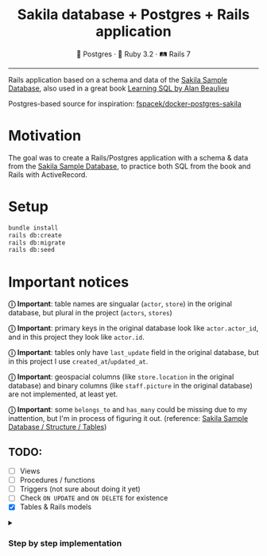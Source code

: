 <div align="center">
  <h1>Sakila database + Postgres + Rails application</h1>
</div>

<div align="center">
  🐘 Postgres · 💎 Ruby 3.2 · 🛤 Rails 7
</div>

<hr>

Rails application based on a schema and data of the
[Sakila Sample Database](https://dev.mysql.com/doc/sakila/en/), also used in a great book
[Learning SQL by Alan Beaulieu](http://shop.oreilly.com/product/9780596007270.do)

Postgres-based source for inspiration:
[fspacek/docker-postgres-sakila](https://github.com/fspacek/docker-postgres-sakila)

# Motivation

The goal was to create a Rails/Postgres application with a schema & data from the
[Sakila Sample Database](https://dev.mysql.com/doc/sakila/en/), to practice both
SQL from the book and Rails with ActiveRecord.

# Setup

```sh
bundle install
rails db:create
rails db:migrate
rails db:seed
```

# Important notices

**ⓘ** **Important**: table names are singualar (`actor`, `store`) in the original database, but
plural in the project (`actors`, `stores`)

**ⓘ** **Important**: primary keys in the original database
look like `actor.actor_id`, and in this project they look like `actor.id`.

**ⓘ** **Important**: tables only have `last_update` field in the original database, but in this project
I use `created_at`/`updated_at`.

**ⓘ** **Important**: geospacial columns (like `store.location` in the original database) and binary columns
(like `staff.picture` in the original database) are not implemented, at least yet.

**ⓘ** **Important**: some `belongs_to` and `has_many`
could be missing due to my inattention, but I'm in process of figuring it out.
(reference: [Sakila Sample Database  /  Structure  /  Tables](https://dev.mysql.com/doc/sakila/en/sakila-structure-tables.html))

## TODO:

- [ ] Views
- [ ] Procedures / functions
- [ ] Triggers (not sure about doing it yet)
- [ ] Check `ON UPDATE` and `ON DELETE` for existence
- [x] Tables & Rails models

<details>
  <summary>
    <h3>Step by step implementation</h3>
  </summary>

  1. [Create `Actor`](#create-actor)
  2. [Create `Category`](#create-category)
  3. [Create `Language`](#create-language)
  4. [Create `Film`](#create-film)
  5. [Create `FilmActor`](#create-filmactor)
  6. [Create `FilmCategory`](#create-filmcategory)
  7. [Cross-reference `Films` with `Actors`, `Films` with `Categories`](#cross-reference-films-with-actors-films-with-categories)
  8. [Create `Country`](#create-country)
  9. [Create `City`](#create-city)
  10. [Cross-reference `City` and `Country`](#cross-reference-city-and-country)
  11. [Create `Address`](#create-address)
  12. [Cross-reference `Address` and `City`](#cross-reference-address-and-city)
  13. [Create `Customer`](#create-customer)
  14. [Cross-reference `Customer` and `Address`](#cross-reference-customer-and-address)
  15. [Create `Inventory`](#create-inventory)
  16. [Set `Language`.`name` limit to 20](#set-languagename-limit-to-20)
  17. [Create `Rental`](#create-rental)
  18. [Create `Payment`](#create-payment)
  19. [Cross-reference `Payment` and `Customer`](#cross-reference-payment-and-customer)
  20. [Create `Store`](#create-store)
  21. [Create `Staff`](#create-staff)
  22. [Add `manager_staff` to `Store`](#add-manager_staff-to-store)
  23. [Add `original_language_id` to `Film`](#add-original_language_id-to-film)
  24. [Rename `original_language_id` and `rental_rate` columns](#rename-original_language_id-and-rental_rate-columns)
  25. [Remove uniqueness index from `city`](#remove-uniqueness-index-from-city)
  26. [Add `store_id` to `Inventory`](#add-store_id-to-inventory)
  27. [Add `staff_id` to `Rentals`](#add-staff_id-to-rentals)
  28. [Add `staff_id` to `Payments`](#add-staff_id-to-payments)
  29. [Fix `Film <-> Actor` associations in models](#fix-film---actor-associations-in-models)
  30. [Fix `Film <-> Category` associations in models](#fix-film---category-associations-in-models)
  31. [Fix `Film <-> Language` associations in models](#fix-language---film-associations-in-models)
  32. [Fix `Store <-> Staff` associations in models](#fix-store---staff-associations-in-models)
  33. [Cross-reference `Store` and `Customer`](#cross-reference-store-and-customer)
  34. [Cross-reference `Inventory` with `Store` and `Rental`](#cross-reference-inventory-with-store-and-rental)
  35. [Cross-reference `Payment` with `Rental` and `Staff`](#cross-reference-payment-with-rental-and-staff)

  ### Create `Actor`

  First, generate: `rails generate model Actor`

  Then in migration:

  ```ruby
    def change
      create_table :actors do |t|
        t.string :first_name, null: false
        t.string :last_name, null: false

        t.timestamps
      end

      add_index :actors, :first_name
      add_index :actors, :last_name
    end
  ```

  Then in model:

  ```ruby
  class Actor < ApplicationRecord
    validates :first_name, presence: true
    validates :last_name, presence: true
  ```

  ### Create `Category`

  First, generate: `rails generate model Category`

  Then in migration:

  ```ruby
    def change
      create_table :categories do |t|
        t.string :name, null: false

        t.timestamps
      end

      add_index :categories, :name, unique: true
    end
  ```

  Then in model:

  ```ruby
  class Category < ApplicationRecord
    validates :name, presence: true, uniqueness: true
  ```

  ### Create `Language`

  First, generate: `rails generate model Language`

  Then in migration:

  ```ruby
    def change
      create_table :languages do |t|
        t.string :name, null: false

        t.timestamps
      end

      add_index :categories, :name, unique: true
    end
  ```

  Then in model:

  ```ruby
  class Language < ApplicationRecord
    validates :name, presence: true, uniqueness: true
  ```

  ### Create `Film`

  First, generate: `rails generate model Film`

  Then in migration:

  ```ruby
    def change
      create_enum :rating, %w[G PG PG-13 R NC-17]

      create_table :films do |t|
        t.string :title, null: false
        t.text :description
        t.date :release_year
        t.integer :rental_duration, null: false
        t.decimal :rantal_rate, precision: 4, scale: 2, null: false
        t.integer :length, limit: 3
        t.decimal :replacement_cost, precision: 5, scale: 2, null: false
        t.enum :rating, enum_type: 'rating', default: 'G'
        t.string :special_features, array: true

        t.timestamps
  ```
  Another migration to reference `language_id` in `Film`:

  ```ruby
  class AddLanguageToFilm < ActiveRecord::Migration[7.0]
    def change
      add_reference :films, :language, foreign_key: true
  ```

  Then in `Film` model:

  ```ruby
  class Film < ApplicationRecord
    has_one :language

    validates :rental_rate, :rental_duration, :replacement_cost,
              :title, :language_id, presence: true
  ```

  ### Create `FilmActor`

  First, generate: `rails generate model FilmActor`

  Then in migration:

  ```ruby
    def change
      create_table :film_actors do |t|
        t.references :film, null: false, foreign_key: true
        t.references :actor, null: false, foreign_key: true

        t.timestamps
  ```

  Then in model:

  ```ruby
  class FilmActor < ApplicationRecord
    belongs_to :film
    belongs_to :actor

    validates :film, :actor, presence: true
  ```

  ### Create `FilmCategory`

  First, generate: `rails generate model FilmCategory`

  Then in migration:

  ```ruby
    def change
      create_table :film_categories do |t|
        t.references :film, null: false, foreign_key: true
        t.references :category, null: false, foreign_key: true

        t.timestamps
  ```

  Then in model:

  ```ruby
  class FilmCategory < ApplicationRecord
    belongs_to :film
    belongs_to :category

    validates :film, :category, presence: true
  ```

  ### Cross-reference `Films` with `Actors`, `Films` with `Categories`

  In `models/actor.rb`:

  ```diff
  class Actor < ApplicationRecord
  + has_many :films, through: :film_actors

    validates :first_name, presence: true
    validates :last_name, presence: true
  end
  ```

  In `models/film.rb`:

  ```diff
  class Film < ApplicationRecord
    has_one :language
  + has_many :categories, through: :film_categories
  + has_many :actors, through: :film_actors

    validates :rental_rate, :rental_duration, :replacement_cost,
              :title, :language_id, presence: true
  end
  ```

  ### Create `Country`

  First, generate: `rails generate model Country`

  Then in migration:

  ```ruby
    def change
      create_table :countries do |t|
        t.string :country, null: false

        t.timestamps
      end

      add_index :countries, :country, unique: true
  ```

  Then in model:

  ```ruby
  class Country < ApplicationRecord
    validates :country, presence: true, uniqueness: true
  ```

  ### Create `City`

  First, generate: `rails generate model City`

  Then in migration:

  ```ruby
    def change
      create_table :cities do |t|
        t.string :city
        t.references :country, null: false, foreign_key: true

        t.timestamps
      end

      add_index :cities, :city, unique: true
  ```

  Then in model:

  ```ruby
  class City < ApplicationRecord
    belongs_to :country

    validates :city, presence: true, uniqueness: true
  ```

  ### Cross-reference `City` and `Country`

  In `models/country.rb`:

  ```diff
  class Country < ApplicationRecord
  + has_many :cities

    validates :country, presence: true, uniqueness: true
  end
  ```

  ### Create `Address`

  First, generate: `rails generate model Address`

  Then in migration:

  ```ruby
    def change
      create_table :addresses do |t|
        t.string :address, null: false, limit: 50
        t.string :address2, limit: 50
        t.string :district, null: false, limit: 20
        t.references :city, null: false, foreign_key: true
        t.string :postal_code, limit: 10
        t.string :phone, null: false, limit: 20

        t.timestamps
  ```

  Then in model:

  ```ruby
  class Address < ApplicationRecord
    belongs_to :city

    validates :address, :district, :phone, presence: true
  ```

  ### Cross-reference `Address` and `City`

  In `models/city.rb`:

  ```diff
  class City < ApplicationRecord
    belongs_to :country
  + has_many :addresses

    validates :city, presence: true, uniqueness: true
  ```

  ### Create `Customer`

  First, generate: `rails generate model Customer`

  Then in migration:

  ```ruby
    def change
      create_table :customers do |t|
        t.string :first_name, null: false, limit: 45
        t.string :last_name, null: false, limit: 45
        t.string :email, limit: 50
        t.references :address, null: false, foreign_key: true
        t.integer :active

        t.timestamps
  ```

  Then in model:

  ```ruby
  class Customer < ApplicationRecord
    belongs_to :address

    validates :first_name, :last_name, presence: true
    validates :email, length: { maximum: 50 }
  ```

  ### Cross-reference `Customer` and `Address`

  In `models/address.rb`:

  ```diff
  class Address < ApplicationRecord
    belongs_to :city
  + has_many :customers
  ```

  ### Create `Inventory`

  First, generate: `rails generate model Inventory`

  Then in migration:

  ```ruby
    def change
      create_table :inventories do |t|
        t.references :film, null: false, foreign_key: true

        t.timestamps
      end
  ```

  Then in model:

  ```ruby
  class Inventory < ApplicationRecord
    belongs_to :film
  ```

  ### Set `Language`.`name` limit to 20

  First, generate: `rails g migration ChangeLanguageNameLengthLimit`

  Then in migration:

  ```ruby
    def change
      change_column :languages, :name, :string, limit: 20
  ```

  In `models/language.rb`:

  ```diff
  class Language < ApplicationRecord
  + validates :name, presence: true, uniqueness: true, length: { maximum: 20 }
  ```

  ### Create `Rental`

  First, generate: `rails generate model Rental`

  Then in migration:

  ```ruby
    def change
      create_table :rentals do |t|
        t.timestamp :rental_date, null: false
        t.references :inventory, null: false, foreign_key: true
        t.references :customer, null: false, foreign_key: true
        t.timestamp :return_date

        t.timestamps
  ```

  Then in model:

  ```ruby
  class Inventory < ApplicationRecord
    belongs_to :film
  ```

  ### Create `Payment`

  First, generate: `rails generate model Payment`

  Then in migration:

  ```ruby
    def change
      create_table :payments do |t|
        t.references :customer, null: false, foreign_key: true
        t.references :rental, null: false, foreign_key: true
        t.decimal :amount, precision: 5, scale: 2, null: false
        t.timestamp :payment_date, null: false

        t.timestamps
  ```

  Then in model:

  ```ruby
  class Payment < ApplicationRecord
    belongs_to :customer
    belongs_to :rental

    validates :amount, :payment_date, presence: true
  ```

  ### Cross-reference `Payment` and `Customer`

  In `models/customer.rb`:

  ```diff
  class Customer < ApplicationRecord
    belongs_to :address
  + has_many :payments
  ```

  ### Create `Store`

  First, generate: `rails generate model Store`

  Then in migration:

  ```ruby
    def change
      create_table :stores do |t|
        t.references :address, null: false, foreign_key: true

        t.timestamps
  ```

  Then in model:

  ```ruby
  class Store < ApplicationRecord
    belongs_to :address
  ```

  ### Create `Staff`

  First, generate: `rails generate model Staff`

  Then in migration:

  ```ruby
    def change
      create_table :staff do |t|
        t.string :first_name, null: false, limit: 45
        t.string :last_name, null: false, limit: 45
        t.references :address, null: false, foreign_key: true
        t.string :email, limit: 50
        t.references :store, null: false, foreign_key: true
        t.boolean :active, null: false
        t.string :username, null: false, limit: 16
        t.string :password, limit: 40

        t.timestamps
  ```

  Then in model:

  ```ruby
  class Staff < ApplicationRecord
    self.table_name = 'staff'

    belongs_to :address
    belongs_to :store

    validates :first_name, :last_name, presence: true, length: { maximum: 45 }
    validates :email, length: { maximum: 50 }
    validates :username, presence: true, length: { maximum: 16 }
    validates :password, length: { maximum: 40 }
  ```

  ### Add `manager_staff` to `Store`:

  First, generate `rails g migration AddManagerStaffToStore`

  Then in migration:

  ```ruby
  class AddManagerStaffToStore < ActiveRecord::Migration[7.0]
    def change
      add_reference :stores, :manager_staff, index: true, foreign_key: { to_table: :staff }
  ```

  In `models/store.rb`:

  ```diff
  class Store < ApplicationRecord
    belongs_to :address
  + has_one :manager_staff, class_name: 'Staff', foreign_key: :manager_staff
  ```

  ### Add `original_language_id` to `Film`:

  First, generate `rails g migration AddOriginalLanguageIdToFilm`

  Then in migration:

  ```ruby
  class AddOriginalLanguageIdToFilm < ActiveRecord::Migration[7.0]
    def change
      add_reference :films, :original_language_id, foreign_key: { to_table: :languages }
  ```

  ### Rename `original_language_id` and `rental_rate` columns

  I made a couple of typos in `films` table that needed to be fixed:

  ```ruby
      rename_column :films, :original_language_id_id, :original_language_id
  ```

  ```ruby
      rename_column :films, :rantal_rate, :rental_rate
  ```

  ### Remove uniqueness index from `city`

  Put by mistake, to remove:

  ```ruby
      remove_index :cities, :city
  ```

  ### Cross-reference `Customer` and `Store`

  Missed a reference of `store_id` in `customers`:

  ```ruby
      add_reference :customers, :store, foreign_key: true
  ```

  ### Add `store_id` to `Inventory`

  ```ruby
    def change
      add_reference :inventories, :store, null: false, foreign_key: true
  ```

  ### Add `staff_id` to `Rentals`

  ```ruby
    add_reference :rentals, :staff, null: false, foreign_key: { to_table: :staff }
  ```

  ### Add `staff_id` to `Payments`

  ```ruby
    add_reference :payments, :staff, null: false, foreign_key: { to_table: :staff }
  ```

  ### Fix `Film <-> Actor` associations in models

  In `models/actor.rb`:

  ```diff
  class Actor < ApplicationRecord
  + has_many :film_actors
    has_many :films, through: :film_actors
  ```

  In `models/film.rb`:

  ```diff
  class Film < ApplicationRecord
    # ...
  + has_many :film_actors
    has_many :actors, through: :film_actors
  ```

  ### Fix `Film <-> Category` associations in models

  In `models/film.rb`:

  ```diff
  + has_many :film_categories
  ```

  In `models/category.rb`:

  ```diff
  + has_many :film_categories
  + has_many :films, through: :film_categories
  ```

  ### Fix `Language <-> Film` associations in models

  In `models/film.rb`:

  ```diff
  - has_one :language
  + belongs_to :language
  ```

  ### Fix `Store <-> Staff` associations in models

  In `models/store.rb`:

  ```diff
  - has_one :manager_staff, class_name: 'Staff', foreign_key: :manager_staff
  + belongs_to :manager_staff, class_name: 'Staff', foreign_key: :manager_staff_id
  + has_many :staff
  ```

  ### Cross-reference `Store` and `Customer`

  In `models/store.rb`:

  ```diff
  + has_many :customers
  ```

  In `models/customer.rb`:

  ```diff
  + belongs_to :store
  ```

  ### Cross-reference `Inventory` with `Store` and `Rental`

  In `models/inventory.rb`:

  ```diff
  +  belongs_to :store
  +  has_many :rentals
  ```

  In `models/store.rb`:

  ```diff
  +  has_many :inventories
  ```

  ### Cross-reference `Payment` with `Rental` and `Staff`

  In `models/rental.rb`:

  ```diff
  + has_many :payments
  ```

  In `models/staff.rb`:

  ```diff
  + has_many :payments
  ```

  In `models/payments`:

  ```diff
  + belongs_to :staff
  ```
</details>
